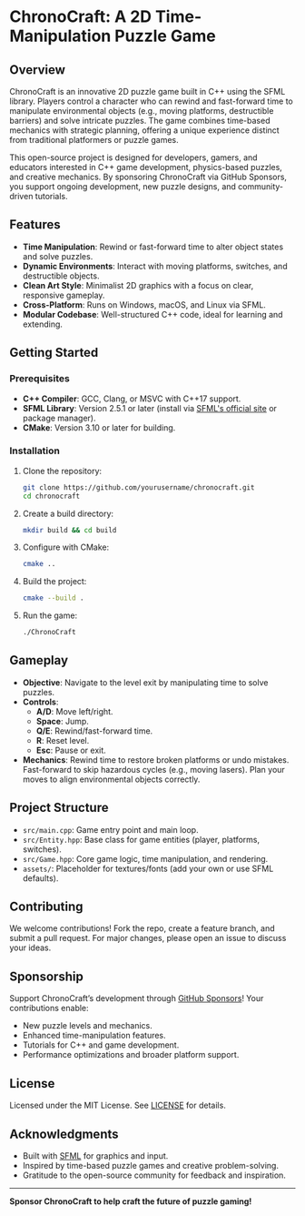 # ChronoCraft: A 2D Time-Manipulation Puzzle Game

## Overview
ChronoCraft is an innovative 2D puzzle game built in C++ using the SFML library. Players control a character who can rewind and fast-forward time to manipulate environmental objects (e.g., moving platforms, destructible barriers) and solve intricate puzzles. The game combines time-based mechanics with strategic planning, offering a unique experience distinct from traditional platformers or puzzle games.

This open-source project is designed for developers, gamers, and educators interested in C++ game development, physics-based puzzles, and creative mechanics. By sponsoring ChronoCraft via GitHub Sponsors, you support ongoing development, new puzzle designs, and community-driven tutorials.

## Features
- **Time Manipulation**: Rewind or fast-forward time to alter object states and solve puzzles.
- **Dynamic Environments**: Interact with moving platforms, switches, and destructible objects.
- **Clean Art Style**: Minimalist 2D graphics with a focus on clear, responsive gameplay.
- **Cross-Platform**: Runs on Windows, macOS, and Linux via SFML.
- **Modular Codebase**: Well-structured C++ code, ideal for learning and extending.

## Getting Started

### Prerequisites
- **C++ Compiler**: GCC, Clang, or MSVC with C++17 support.
- **SFML Library**: Version 2.5.1 or later (install via [SFML's official site](https://www.sfml-dev.org/) or package manager).
- **CMake**: Version 3.10 or later for building.

### Installation
1. Clone the repository:
   ```bash
   git clone https://github.com/yourusername/chronocraft.git
   cd chronocraft
   ```
2. Create a build directory:
   ```bash
   mkdir build && cd build
   ```
3. Configure with CMake:
   ```bash
   cmake ..
   ```
4. Build the project:
   ```bash
   cmake --build .
   ```
5. Run the game:
   ```bash
   ./ChronoCraft
   ```

## Gameplay
- **Objective**: Navigate to the level exit by manipulating time to solve puzzles.
- **Controls**:
  - **A/D**: Move left/right.
  - **Space**: Jump.
  - **Q/E**: Rewind/fast-forward time.
  - **R**: Reset level.
  - **Esc**: Pause or exit.
- **Mechanics**: Rewind time to restore broken platforms or undo mistakes. Fast-forward to skip hazardous cycles (e.g., moving lasers). Plan your moves to align environmental objects correctly.

## Project Structure
- `src/main.cpp`: Game entry point and main loop.
- `src/Entity.hpp`: Base class for game entities (player, platforms, switches).
- `src/Game.hpp`: Core game logic, time manipulation, and rendering.
- `assets/`: Placeholder for textures/fonts (add your own or use SFML defaults).

## Contributing
We welcome contributions! Fork the repo, create a feature branch, and submit a pull request. For major changes, please open an issue to discuss your ideas.

## Sponsorship
Support ChronoCraft’s development through [GitHub Sponsors](https://github.com/sponsors/yourusername)! Your contributions enable:
- New puzzle levels and mechanics.
- Enhanced time-manipulation features.
- Tutorials for C++ and game development.
- Performance optimizations and broader platform support.

## License
Licensed under the MIT License. See [LICENSE](LICENSE) for details.

## Acknowledgments
- Built with [SFML](https://www.sfml-dev.org/) for graphics and input.
- Inspired by time-based puzzle games and creative problem-solving.
- Gratitude to the open-source community for feedback and inspiration.

---

**Sponsor ChronoCraft to help craft the future of puzzle gaming!**